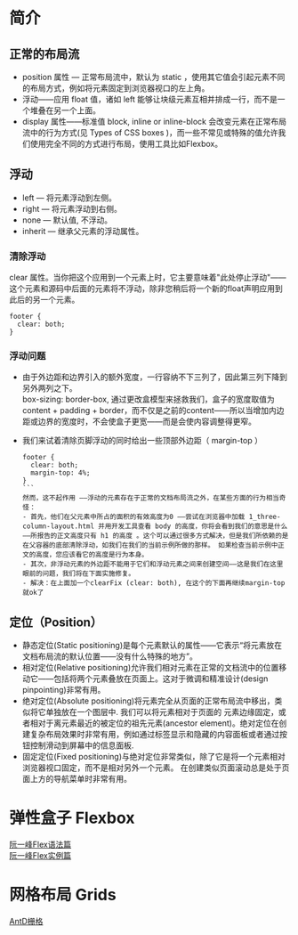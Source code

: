 # 简介
## 正常的布局流
- position 属性 — 正常布局流中，默认为 static ，使用其它值会引起元素不同的布局方式，例如将元素固定到浏览器视口的左上角。
- 浮动——应用 float 值，诸如 left 能够让块级元素互相并排成一行，而不是一个堆叠在另一个上面。
- display 属性——标准值 block, inline or inline-block 会改变元素在正常布局流中的行为方式(见 Types of CSS boxes )，而一些不常见或特殊的值允许我们使用完全不同的方式进行布局，使用工具比如Flexbox。

## 浮动
- left — 将元素浮动到左侧。
- right — 将元素浮动到右侧。
- none — 默认值, 不浮动。
- inherit — 继承父元素的浮动属性。

### 清除浮动
clear 属性。当你把这个应用到一个元素上时，它主要意味着"此处停止浮动"——这个元素和源码中后面的元素将不浮动，除非您稍后将一个新的float声明应用到此后的另一个元素。
```
footer {
  clear: both;
}
```

### 浮动问题
- 由于外边距和边界引入的额外宽度，一行容纳不下三列了，因此第三列下降到另外两列之下。  
box-sizing: border-box, 通过更改盒模型来拯救我们，盒子的宽度取值为 content + padding + border，而不仅是之前的content——所以当增加内边距或边界的宽度时，不会使盒子更宽——而是会使内容调整得更窄。


- 我们来试着清除页脚浮动的同时给出一些顶部外边距（ margin-top ）
  ````
  footer {
    clear: both;
    margin-top: 4%;
  }
  ```
  然而，这不起作用 ——浮动的元素存在于正常的文档布局流之外，在某些方面的行为相当奇怪：
  - 首先，他们在父元素中所占的面积的有效高度为0 ——尝试在浏览器中加载 1_three-column-layout.html 并用开发工具查看 body 的高度，你将会看到我们的意思是什么——所报告的正文高度只有 h1 的高度 。这个可以通过很多方式解决，但是我们所依赖的是在父容器的底部清除浮动，如我们在我们的当前示例所做的那样。 如果检查当前示例中正文的高度，您应该看它的高度是行为本身。
  - 其次，非浮动元素的外边距不能用于它们和浮动元素之间来创建空间——这是我们在这里眼前的问题，我们将在下面实施修复。
  - 解决：在上面加一个clearFix (clear: both), 在这个的下面再继续margin-top就ok了

## 定位（Position）
- 静态定位(Static positioning)是每个元素默认的属性——它表示“将元素放在文档布局流的默认位置——没有什么特殊的地方”。
- 相对定位(Relative positioning)允许我们相对元素在正常的文档流中的位置移动它——包括将两个元素叠放在页面上。这对于微调和精准设计(design pinpointing)非常有用。
- 绝对定位(Absolute positioning)将元素完全从页面的正常布局流中移出，类似将它单独放在一个图层中. 我们可以将元素相对于页面的 <html> 元素边缘固定，或者相对于离元素最近的被定位的祖先元素(ancestor element)。绝对定位在创建复杂布局效果时非常有用，例如通过标签显示和隐藏的内容面板或者通过按钮控制滑动到屏幕中的信息面板.
- 固定定位(Fixed positioning)与绝对定位非常类似，除了它是将一个元素相对浏览器视口固定，而不是相对另外一个元素。 在创建类似页面滚动总是处于页面上方的导航菜单时非常有用。

# 弹性盒子 Flexbox
[阮一峰Flex语法篇](http://www.ruanyifeng.com/blog/2015/07/flex-grammar.html)  
[阮一峰Flex实例篇](http://www.ruanyifeng.com/blog/2015/07/flex-examples.html)

# 网格布局 Grids
[AntD栅格](https://ant.design/components/grid-cn/)
